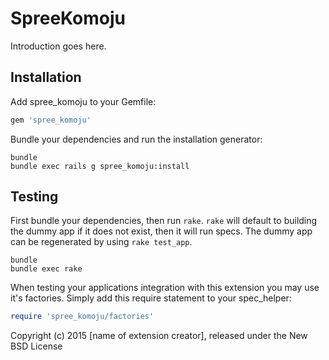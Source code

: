 SpreeKomoju
===========

Introduction goes here.

Installation
------------

Add spree_komoju to your Gemfile:

```ruby
gem 'spree_komoju'
```

Bundle your dependencies and run the installation generator:

```shell
bundle
bundle exec rails g spree_komoju:install
```

Testing
-------

First bundle your dependencies, then run `rake`. `rake` will default to building the dummy app if it does not exist, then it will run specs. The dummy app can be regenerated by using `rake test_app`.

```shell
bundle
bundle exec rake
```

When testing your applications integration with this extension you may use it's factories.
Simply add this require statement to your spec_helper:

```ruby
require 'spree_komoju/factories'
```

Copyright (c) 2015 [name of extension creator], released under the New BSD License
